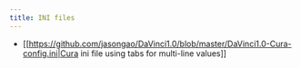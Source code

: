 ```yaml
---
title: INI files
---
```

* [[https://github.com/jasongao/DaVinci1.0/blob/master/DaVinci1.0-Cura-config.ini|Cura ini file using tabs for multi-line values]]
